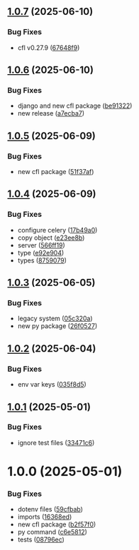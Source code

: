 ## [1.0.7](https://github.com/ocadotechnology/codeforlife-scheduler-backend/compare/v1.0.6...v1.0.7) (2025-06-10)


### Bug Fixes

* cfl v0.27.9 ([67648f9](https://github.com/ocadotechnology/codeforlife-scheduler-backend/commit/67648f9d3e209706da5b5ef513bce0cbd64918f1))

## [1.0.6](https://github.com/ocadotechnology/codeforlife-scheduler-backend/compare/v1.0.5...v1.0.6) (2025-06-10)


### Bug Fixes

* django and new cfl package ([be91322](https://github.com/ocadotechnology/codeforlife-scheduler-backend/commit/be913223fca12185e0323eeb584f61d57931df7c))
* new release ([a7ecba7](https://github.com/ocadotechnology/codeforlife-scheduler-backend/commit/a7ecba7d5532f47be3501d9037388dc9de01741c))

## [1.0.5](https://github.com/ocadotechnology/codeforlife-scheduler-backend/compare/v1.0.4...v1.0.5) (2025-06-09)


### Bug Fixes

* new cfl package ([51f37af](https://github.com/ocadotechnology/codeforlife-scheduler-backend/commit/51f37aff9f93ddb42b2a0bf5635146229768e1c3))

## [1.0.4](https://github.com/ocadotechnology/codeforlife-scheduler-backend/compare/v1.0.3...v1.0.4) (2025-06-09)


### Bug Fixes

* configure celery ([17b49a0](https://github.com/ocadotechnology/codeforlife-scheduler-backend/commit/17b49a05b220e3eb883c1ff11864cf8aec22a185))
* copy object ([e23ee8b](https://github.com/ocadotechnology/codeforlife-scheduler-backend/commit/e23ee8bf6b5a3412d85270604ff6ce90f785431a))
* server ([566ff19](https://github.com/ocadotechnology/codeforlife-scheduler-backend/commit/566ff19e3324e31697f5b78a55384d184e275d93))
* type ([e92e904](https://github.com/ocadotechnology/codeforlife-scheduler-backend/commit/e92e9042a3bd662682b60bb4b2e64fb8ec8710d6))
* types ([8759079](https://github.com/ocadotechnology/codeforlife-scheduler-backend/commit/875907906979cca9027a6ce0af58c57da5b330fc))

## [1.0.3](https://github.com/ocadotechnology/codeforlife-scheduler-backend/compare/v1.0.2...v1.0.3) (2025-06-05)


### Bug Fixes

* legacy system ([05c320a](https://github.com/ocadotechnology/codeforlife-scheduler-backend/commit/05c320aaec9dfbfb74024215d0ede96ce269083e))
* new py package ([26f0527](https://github.com/ocadotechnology/codeforlife-scheduler-backend/commit/26f052754e82cafed0bab17260d546ee2cf29451))

## [1.0.2](https://github.com/ocadotechnology/codeforlife-scheduler-backend/compare/v1.0.1...v1.0.2) (2025-06-04)


### Bug Fixes

* env var keys ([035f8d5](https://github.com/ocadotechnology/codeforlife-scheduler-backend/commit/035f8d5280c09516772cdf98e7465548d4d5d8f7))

## [1.0.1](https://github.com/ocadotechnology/codeforlife-scheduler/compare/v1.0.0...v1.0.1) (2025-05-01)


### Bug Fixes

* ignore test files ([33471c6](https://github.com/ocadotechnology/codeforlife-scheduler/commit/33471c63d8d74bc6567f6e0d11f17c04e9e1c071))

# 1.0.0 (2025-05-01)


### Bug Fixes

* dotenv files ([59cfbab](https://github.com/ocadotechnology/codeforlife-scheduler/commit/59cfbab53c56ca17a56ab38fcbc92a9fd445b255))
* imports ([16368ed](https://github.com/ocadotechnology/codeforlife-scheduler/commit/16368ed1dde9f725299ca34b5c6d5311eb729dd8))
* new cfl package ([b2f57f0](https://github.com/ocadotechnology/codeforlife-scheduler/commit/b2f57f07285ee046b18eb07594d8a7810e3c6017))
* py command ([c6e5812](https://github.com/ocadotechnology/codeforlife-scheduler/commit/c6e5812d519adf24ecd1827994a15b1054ac807c))
* tests ([08796ec](https://github.com/ocadotechnology/codeforlife-scheduler/commit/08796eca2bc89b25aa8146fadfb6ba41d3a3b08a))
